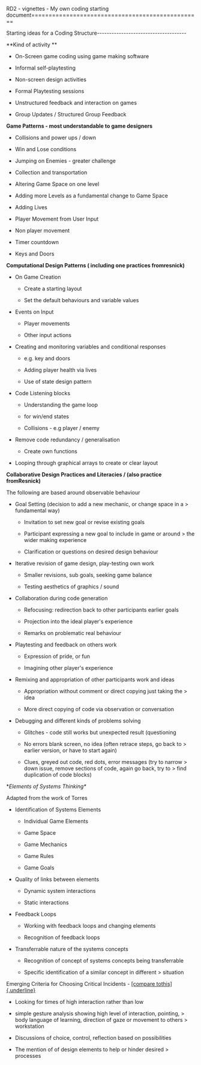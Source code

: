 RD2 - vignettes - My own coding starting document=================================================

Starting ideas for a Coding Structure-------------------------------------

**Kind of activity **

-   On-Screen game coding using game making software

-   Informal self-playtesting

-   Non-screen design activities

-   Formal Playtesting sessions

-   Unstructured feedback and interaction on games

-   Group Updates / Structured Group Feedback

**Game Patterns - most understandable to game designers**

-   Collisions and power ups / down

-   Win and Lose conditions

-   Jumping on Enemies - greater challenge

-   Collection and transportation

-   Altering Game Space on one level

-   Adding more Levels as a fundamental change to Game Space

-   Adding Lives

-   Player Movement from User Input

-   Non player movement

-   Timer countdown

-   Keys and Doors

**Computational Design Patterns ( including one practices fromresnick)**

-   On Game Creation

    -   Create a starting layout

    -   Set the default behaviours and variable values

-   Events on Input

    -   Player movements

    -   Other input actions

-   Creating and monitoring variables and conditional responses

    -   e.g. key and doors

    -   Adding player health via lives

    -   Use of state design pattern

-   Code Listening blocks

    -   Understanding the game loop

    -   for win/end states

    -   Collisions - e.g player / enemy

-   Remove code redundancy / generalisation

    -   Create own functions

-   Looping through graphical arrays to create or clear layout

**Collaborative Design Practices and Literacies / (also practice fromResnick)**

The following are based around observable behaviour

-   Goal Setting (decision to add a new mechanic, or change space in a    > fundamental way)

    -   Invitation to set new goal or revise existing goals

    -   Participant expressing a new goal to include in game or around        > the wider making experience

    -   Clarification or questions on desired design behaviour

-   Iterative revision of game design, play-testing own work

    -   Smaller revisions, sub goals, seeking game balance

    -   Testing aesthetics of graphics / sound

-   Collaboration during code generation

    -   Refocusing: redirection back to other participants earlier goals

    -   Projection into the ideal player's experience

    -   Remarks on problematic real behaviour

-   Playtesting and feedback on others work

    -   Expression of pride, or fun

    -   Imagining other player's experience

-   Remixing and appropriation of other participants work and ideas

    -   Appropriation without comment or direct copying just taking the        > idea

    -   More direct copying of code via observation or conversation

-   Debugging and different kinds of problems solving

    -   Glitches - code still works but unexpected result (questioning

    -   No errors blank screen, no idea (often retrace steps, go back to        > earlier version, or have to start again)

    -   Clues, greyed out code, red dots, error messages (try to narrow        > down issue, remove sections of code, again go back, try to        > find duplication of code blocks)

**Elements of Systems Thinking\**

Adapted from the work of Torres

-   Identification of Systems Elements

    -   Individual Game Elements

    -   Game Space

    -   Game Mechanics

    -   Game Rules

    -   Game Goals

-   Quality of links between elements

    -   Dynamic system interactions

    -   Static interactions

-   Feedback Loops

    -   Working with feedback loops and changing elements

    -   Recognition of feedback loops

-   Transferrable nature of the systems concepts

    -   Recognition of concept of systems concepts being transferrable

    -   Specific identification of a similar concept in different        > situation

Emerging Criteria for Choosing Critical Incidents - [[compare tothis]{.underline}](https://docs.google.com/document/d/12_X1Y7Skdr7pY0wa5RRFeAEa0z0WEOzsvn0ZcqpZPC0/edit#bookmark=id.1obzjeiq44lf)

-   Looking for times of high interaction rather than low

-   simple gesture analysis showing high level of interaction, pointing,    > body language of learning, direction of gaze or movement to others    > workstation

-   Discussions of choice, control, reflection based on possibilities

-   The mention of of design elements to help or hinder desired    > processes